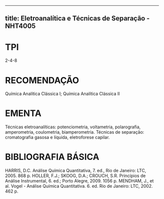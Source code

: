 
---
title: Eletroanalítica e Técnicas de Separação - NHT4005 
---

# TPI

2-4-8

# RECOMENDAÇÃO

Química Analítica Clássica I; Química Analítica Clássica II

# EMENTA

Técnicas eletroanalíticas: potenciometria, voltametria, polarografia, amperometria, coulometria, biamperometria. Técnicas de separação: cromatografia gasosa e líquida, eletroforese capilar.

# BIBLIOGRAFIA BÁSICA

HARRIS, D.C. Análise Química Quantitativa, 7. ed., Rio de Janeiro: LTC, 2005. 868 p.
HOLLER, F.J.; SKOOG, D.A.; CROUCH, S.R. Princípios de Análise Instrumental, 6. ed.; Porto Alegre, 2009. 1056 p.
MENDHAM, J., et al. Vogel - Análise Química Quantitativa. 6. ed. Rio de Janeiro: LTC, 2002. 462 p.
        